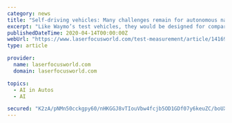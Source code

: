 ```yaml
---
category: news
title: "Self-driving vehicles: Many challenges remain for autonomous navigation"
excerpt: "Like Waymo’s test vehicles, they would be designed for comparatively ... That will require improvements in sensors and in artificial intelligence, and in our understanding of their limits, particularly AI’s weakness at dealing with the unexpected."
publishedDateTime: 2020-04-14T00:00:00Z
webUrl: "https://www.laserfocusworld.com/test-measurement/article/14169619/selfdriving-vehicles-many-challenges-remain-for-autonomous-navigation"
type: article

provider:
  name: laserfocusworld.com
  domain: laserfocusworld.com

topics:
  - AI in Autos
  - AI

secured: "K2zA/pNMn50cckgpy60/nHKGGJ8vTIouVbw4fcjb5OD1GDf07y6keuZC/boUXj3FOaDLkf6njKzGTx/H+0rXa6PiDXVp/0KDP3isJCWjBpfh9wpCZyLCwN6EnI0JW1/hk7e3NtGXbkwxsPW/BJfVN8VzR/9eoS6xrUnsHHKTQCuQJPs6hJdqJFdv90j28dUm0/EDrMnZkjha9IrRIUgZJEZr71ALnzsluy5frAZlvN/3wNxfo+8J3O3BcgcOmNOlfPjM9kfeWBrZw//UO5e8HckUaKbjB3FaNfGLn94pFoeIpCr1D/sqSN6IJgGxBVPE;4WQ5waQ9M4aLFqGfoHDu/A=="
---
```


